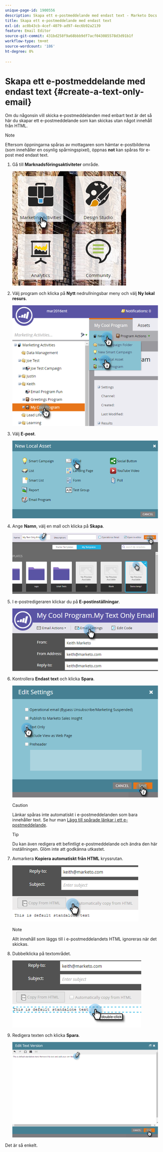 ```yaml
---
unique-page-id: 1900556
description: Skapa ett e-postmeddelande med endast text - Marketo Docs - produktdokumentation
title: Skapa ett e-postmeddelande med endast text
exl-id: ac0b43cb-4cef-4079-ad97-4ec6b92a2139
feature: Email Editor
source-git-commit: 431bd258f9a68bbb9df7acf043085578d3d91b1f
workflow-type: tm+mt
source-wordcount: '186'
ht-degree: 0%

---
```


# Skapa ett e-postmeddelande med endast text {#create-a-text-only-email}

Om du någonsin vill skicka e-postmeddelanden med enbart text är det så här du skapar ett e-postmeddelande som kan skickas utan något innehåll från HTML.

>[!NOTE]
>
>Eftersom öppningarna spåras av mottagaren som hämtar e-postbilderna (som innehåller en osynlig spårningspixel), öppnas **not** kan spåras för e-post med endast text.

1. Gå till **Marknadsföringsaktiviteter** område.

   ![](assets/one-1.png)

1. Välj program och klicka på **Nytt** nedrullningsbar meny och välj **Ny lokal resurs**.

   ![](assets/two-1.png)

1. Välj **E-post**.

   ![](assets/three-1.png)

1. Ange **Namn**, välj en mall och klicka på **Skapa**.

   ![](assets/four-1.png)

1. I e-postredigeraren klickar du på **E-postinställningar**.

   ![](assets/five.png)

1. Kontrollera **Endast text** och klicka **Spara**.

   ![](assets/six.png)

   >[!CAUTION]
   >
   >Länkar spåras inte automatiskt i e-postmeddelanden som bara innehåller text. Se hur man [Lägg till spårade länkar i ett e-postmeddelande](/help/marketo/product-docs/email-marketing/general/functions-in-the-editor/add-tracked-links-to-a-text-email.md).

   >[!TIP]
   >
   >Du kan även redigera ett befintligt e-postmeddelande och ändra den här inställningen. Glöm inte att godkänna utkastet.

1. Avmarkera **Kopiera automatiskt från HTML** kryssrutan.

   ![](assets/seven.png)

   >[!NOTE]
   >
   >Allt innehåll som läggs till i e-postmeddelandets HTML ignoreras när det skickas.

1. Dubbelklicka på textområdet.

   ![](assets/eight.png)

1. Redigera texten och klicka **Spara**.

   ![](assets/nine.png)

Det är så enkelt.
